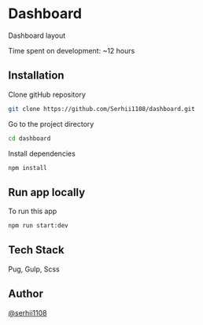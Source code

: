 # Dashboard

Dashboard layout

Time spent on development: ~12 hours

## Installation

Clone gitHub repository

```bash
git clone https://github.com/Serhii1108/dashboard.git
```

Go to the project directory

```bash
cd dashboard
```

Install dependencies

```bash
npm install
```

## Run app locally

To run this app

```bash
npm run start:dev
```

## Tech Stack

Pug, Gulp, Scss

## Author

[@serhii1108](https://github.com/Serhii1108)